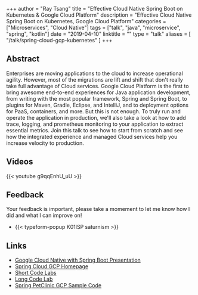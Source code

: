 +++
author = "Ray Tsang"
title = "Effective Cloud Native Spring Boot on Kubernetes & Google Cloud Platform"
description = "Effective Cloud Native Spring Boot on Kubernetes, Google Cloud Platform"
categories = ["Microservices", "Cloud Native"]
tags = ["talk", "java", "microservice", "spring", "kotlin"]
date = "2019-04-10"
linktitle = ""
type = "talk"
aliases = [
  "/talk/spring-cloud-gcp-kubernetes"
]
+++

## Abstract
Enterprises are moving applications to the cloud to increase operational agility. However, most of the migrations are lift and shift that don't really take full advantage of Cloud services. Google Cloud Platform is the first to bring awesome end-to-end experiences for Java application development, from writing with the most popular framework, Spring and Spring Boot, to plugins for Maven, Gradle, Eclipse, and IntelliJ, and to deployment options for PaaS, containers, and more. But this is not enough. To truly run and operate the application in production, we'll also take a look at how to add trace, logging, and prometheus monitoring to your application to extract essential metrics. Join this talk to see how to start from scratch and see how the integrated experience and managed Cloud services help you increase velocity to production.

## Videos
{{< youtube g9qqEnhU_uU >}}

## Feedback
Your feedback is important, please take a momement to let me know how I did and what I can improve on!

- {{< typeform-popup K01lSP saturnism >}}

## Links
- [Google Cloud Native with Spring Boot Presentation](/talk/google-cloud-native-spring-boot-kubernetes)
- [Spring Cloud GCP Homepage](http://cloud.spring.io/spring-cloud-gcp)
- [Short Code Labs](http://g.co/codelabs/spring)
- [Long Code Lab](http://bit.ly/spring-gcp-lab)
- [Spring PetClinic GCP Sample Code](https://github.com/saturnism/spring-petclinic-gcp/)
